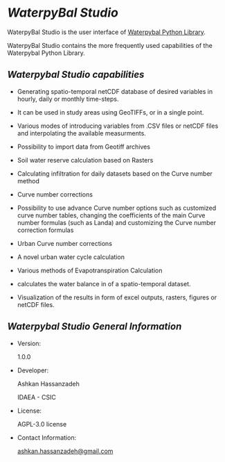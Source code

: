 # ***WaterpyBal Studio***

WaterpyBal Studio is the user interface of [Waterpybal Python Library](https://github.com/IDAEA-EVS).

WaterpyBal Studio contains the more frequently used capabilities of the Waterpybal Python Library.



## *Waterpybal Studio capabilities*


- Generating spatio-temporal netCDF database of desired variables in hourly, daily or monthly time-steps.

- It can be used in study areas using GeoTIFFs, or in a single point. 

- Various modes of introducing variables from .CSV files or netCDF files and interpolating the available measurments.

- Possibility to import data from Geotiff archives

- Soil water reserve calculation based on Rasters

- Calculating infiltration for daily datasets based on the Curve number method

- Curve number corrections

- Possibility to use advance Curve number options such as customized curve number tables, changing the coefficients of the main Curve number formulas (such as Landa) and customizing the Curve number correction formulas

- Urban Curve number corrections

- A novel urban water cycle calculation

- Various methods of Evapotranspiration Calculation

- calculates the water balance in of a spatio-temporal dataset.

- Visualization of the results in form of excel outputs, rasters, figures or netCDF files. 


## *Waterpybal Studio General Information*

- Version:
    
    1.0.0

- Developer:

    Ashkan Hassanzadeh
    
    IDAEA - CSIC

- License:
    
    AGPL-3.0 license

- Contact Information:

    ashkan.hassanzadeh@gmail.com